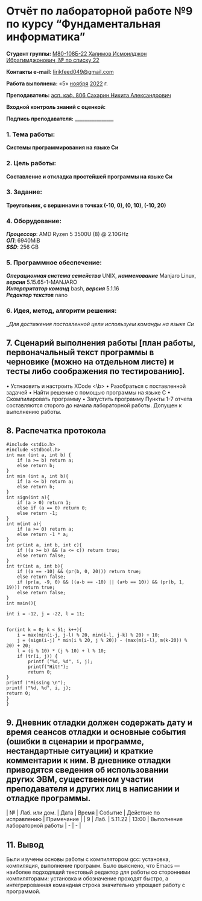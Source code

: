 # Отчёт по лабораторной работе №9 по курсу “Фундаментальная информатика”

<b>Студент группы:</b> <ins>М80-108Б-22 Халимов Исмоилджон Ибрагимджонович, № по списку 22</ins> 

<b>Контакты e-mail:</b> <ins>lirikfeed049@gmail.com</ins>

<b>Работа выполнена:</b> «5» <ins>ноября</ins> <ins>2022</ins> г.

<b>Преподаватель:</b> <ins>асп. каф. 806 Сахарин Никита Александрович</ins>

<b>Входной контроль знаний с оценкой:</b> <ins></ins>


<b>Подпись преподавателя:</b> ________________
### 1. Тема работы:
__Системы программирования на языке Си__

### 2. Цель работы:
__Составление и откладка простейшей программы на языке Си__

### 3. Задание:
__Треугольник, с вершинами в точках (-10, 0), (0, 10), (-10, 20)__

### 4. Оборудование:
___Процессор___: AMD Ryzen 5 3500U (8) @ 2.10GHz \
___ОП___: 6940MiB \
___SSD___: 256 GB

### 5. Программное обеспечение:
___Операционная система семейства___ UNIX, ___наименование___ Manjaro Linux, ___версия___  5.15.65-1-MANJARO \
___Интерпритатор команд___ bash, ___версия___ 5.1.16 \
___Редактор текстов___ nano

### 6. Идея, метод, алгоритм решения:
__Для достижения поставленной цели используем команды на языке Си_

## 7. Сценарий выполнения работы [план работы, первоначальный текст программы в черновике (можно на отдельном листе) и тесты либо соображения по тестированию]. 
• Устнаовить и настроить XCode <\b>
• Разобраться с поставленной задачей
• Найти решение с помощью программы на языке С
•	Скомпилировать программу
•	Запустить программу
Пункты 1-7 отчета составляются сторого до начала лабораторной работы.
Допущен к выполнению работы.  


## 8. Распечатка протокола 
```
#include <stdio.h>
#include <stdbool.h>
int max (int a, int b) {
    if (a >= b) return a;
    else return b;
}
int min (int a, int b){
    if (a <= b) return a;
    else return b;
}
int sign(int a){
    if (a > 0) return 1;
    else if (a == 0) return 0;
    else return -1;
}
int m(int a){
    if (a >= 0) return a;
    else return -1 * a;
}
int pr(int a, int b, int c){
    if ((a >= b) && (a <= c)) return true;
    else return false;
}
int tr(int a, int b){
    if ((a == -10) && (pr(b, 0, 20))) return true;
    else return false;
    if (pr(a, -9, 0) && ((a-b == -10) || (a+b == 10)) && (pr(b, 1, 19))) return true;
    else return false;
}
int main(){

int i = -12, j = -22, l = 11;


for(int k = 0; k < 51; k++){
    i = max(min(i-j, j-l) % 20, min(i-l, j-k) % 20) + 10;
    j = (sign(i-j) * min(i % 20, j % 20)) - (max(m(i-l), m(k-20)) % 20) + 20;
    l = (i % 10) * (j % 10) + l % 10;
    if (tr(i, j)) {
        printf ("%d, %d", i, j);
        printf("Hit!");
        return 0;
}
printf ("Missing \n");
printf ("%d, %d", i, j);
return 0;
}
}
```

## 9. Дневник отладки должен содержать дату и время сеансов отладки и основные события (ошибки в сценарии и программе, нестандартные ситуации) и краткие комментарии к ним. В дневнике отладки приводятся сведения об использовании других ЭВМ, существенном участии преподавателя и других лиц в написании и отладке программы.

| № |  Лаб. или дом. | Дата | Время | Событие | Действие по исправлению | Примечание |
| 9 | Лаб. | 5.11.22 | 13:00 | Выполнение лабораторной работы | - | - |

## 11. Вывод
Были изучены основы работы с компилятором gcc: установка, компиляция, выполнение программ. Было выяснено, что Emacs — наиболее подходящий текстовый редактор для работы со сторонними компиляторами: установка и обозначение проходят быстро, а интегрированная командная строка значительно упрощает работу с программой.



